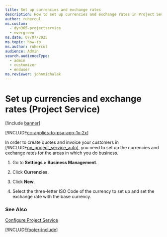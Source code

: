 ```yaml
---
title: Set up currencies and exchange rates
description: How to set up currencies and exchange rates in Project Service
author: ruhercul
ms.custom: 
  - dyn365-projectservice
  - evergreen
ms.date: 07/07/2025
ms.topic: how-to
ms.author: ruhercul
audience: Admin
search.audienceType: 
  - admin
  - customizer
  - enduser
ms.reviewer: johnmichalak
---
```

# Set up currencies and exchange rates (Project Service)

[!include [banner](../includes/psa-now-project-operations.md)]

[!INCLUDE[cc-applies-to-psa-app-1x-2x](../includes/cc-applies-to-psa-app-1x-2x.md)]

In order to create quotes and invoice your customers in [!INCLUDE[pn_project_service_auto](../includes/pn-project-service-auto.md)], you need to set up the currencies and exchange rates for the areas in which you do business.  
  
1.  Go to **Settings > Business Management**.  
  
2.  Click **Currencies**.  
  
3.  Click **New**.  
  
4.  Select the three-letter ISO Code of the currency to set up and set the exchange rate with the base currency.  
  
### See Also  
 [Configure Project Service](../psa/configure.md)


[!INCLUDE[footer-include](../includes/footer-banner.md)]
